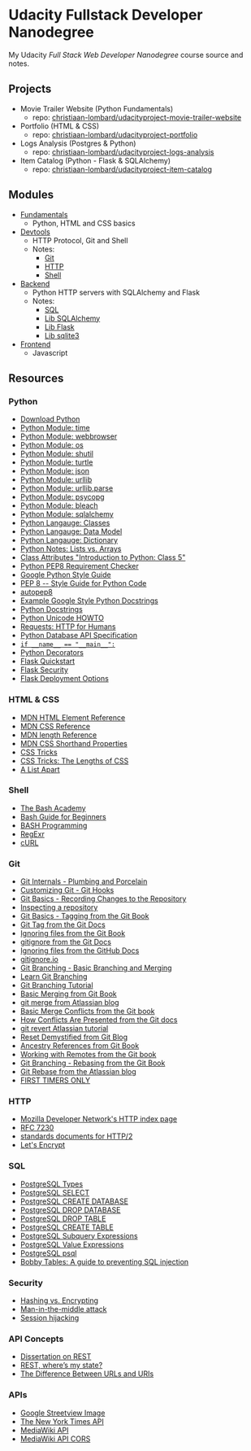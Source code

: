 # Udacity Fullstack Developer Nanodegree

My Udacity *Full Stack Web Developer Nanodegree* course source and notes.

## Projects

 - Movie Trailer Website (Python Fundamentals)
   - repo: [christiaan-lombard/udacityproject-movie-trailer-website](https://github.com/christiaan-lombard/udacityproject-movie-trailer-website)
 - Portfolio (HTML & CSS)
   - repo: [christiaan-lombard/udacityproject-portfolio](https://github.com/christiaan-lombard/udacityproject-portfolio)
 - Logs Analysis (Postgres & Python)
   - repo: [christiaan-lombard/udacityproject-logs-analysis](https://github.com/christiaan-lombard/udacityproject-logs-analysis)
 - Item Catalog (Python - Flask & SQLAlchemy)
   - repo: [christiaan-lombard/udacityproject-item-catalog](https://github.com/christiaan-lombard/udacityproject-item-catalog)

## Modules

 - [Fundamentals](fundamentals)
   - Python, HTML and CSS basics
 - [Devtools](devtools)
   - HTTP Protocol, Git and Shell
   - Notes:
     - [Git](devtools/git/readme.md)
     - [HTTP](devtools/http/readme.md)
     - [Shell](devtools/shell/readme.md)
 - [Backend](backend)
   - Python HTTP servers with SQLAlchemy and Flask
   - Notes:
     - [SQL](backend/sql/readme.md)
     - [Lib SQLAlchemy](backend/libs/sqlalchemy.md)
     - [Lib Flask](backend/libs/flask.md)
     - [Lib sqlite3](backend/libs/sqlite3.md)
 - [Frontend](frontend)
   - Javascript


## Resources

### Python

 - [Download Python](https://www.python.org/downloads/)
 - [Python Module: time](https://docs.python.org/2/library/time.html)
 - [Python Module: webbrowser](https://docs.python.org/2/library/webbrowser.html)
 - [Python Module: os](https://docs.python.org/2/library/os.html)
 - [Python Module: shutil](https://docs.python.org/2/library/shutil.html)
 - [Python Module: turtle](https://docs.python.org/2/library/turtle.html)
 - [Python Module: json](https://docs.python.org/2/library/json.html)
 - [Python Module: urllib](https://docs.python.org/2/library/urllib.html)
 - [Python Module: urllib.parse](https://docs.python.org/3/library/urllib.parse.html)
 - [Python Module: psycopg](http://initd.org/psycopg/docs/)
 - [Python Module: bleach](http://bleach.readthedocs.io/en/latest/)
 - [Python Module: sqlalchemy](http://www.sqlalchemy.org/)
 - [Python Langauge: Classes](https://docs.python.org/2.7/tutorial/classes.html)
 - [Python Langauge: Data Model](https://docs.python.org/2/reference/datamodel.html)
 - [Python Langauge: Dictionary](https://www.tutorialspoint.com/python/python_dictionary.htm)
 - [Python Notes: Lists vs. Arrays](https://www.wired.com/2011/08/python-notes-lists-vs-arrays/)
 - [Class Attributes "Introduction to Python: Class 5"](http://www2.lib.uchicago.edu/keith/courses/python/class/5/)
 - [Python PEP8 Requirement Checker](http://pep8online.com/)
 - [Google Python Style Guide](https://google.github.io/styleguide/pyguide.html)
 - [PEP 8 -- Style Guide for Python Code](https://www.python.org/dev/peps/pep-0008/)
 - [autopep8](https://pypi.python.org/pypi/autopep8/)
 - [Example Google Style Python Docstrings](http://sphinxcontrib-napoleon.readthedocs.io/en/latest/example_google.html)
 - [Python Docstrings](http://epydoc.sourceforge.net/docstrings.html)
 - [Python Unicode HOWTO](https://docs.python.org/3.6/howto/unicode.html)
 - [Requests: HTTP for Humans](http://docs.python-requests.org/en/master/)
 - [Python Database API Specification](https://www.python.org/dev/peps/pep-0249/)
 - [`if __name__ == "__main__":`](http://ibiblio.org/g2swap/byteofpython/read/module-name.html)
 - [Python Decorators](http://simeonfranklin.com/blog/2012/jul/1/python-decorators-in-12-steps/)
 - [Flask Quickstart](http://flask.pocoo.org/docs/0.10/quickstart/)
 - [Flask Security](https://pythonhosted.org/Flask-Security/)
 - [Flask Deployment Options](http://flask.pocoo.org/docs/0.10/deploying/)

### HTML & CSS

 - [MDN HTML Element Reference](https://developer.mozilla.org/en-US/docs/Web/HTML/Element)
 - [MDN CSS Reference](https://developer.mozilla.org/en-US/docs/Web/CSS/Reference)
 - [MDN length Reference](https://developer.mozilla.org/en-US/docs/Web/CSS/length)
 - [MDN CSS Shorthand Properties](https://developer.mozilla.org/en-US/docs/Web/CSS/Shorthand_properties)
 - [CSS Tricks](https://css-tricks.com/almanac/)
 - [CSS Tricks: The Lengths of CSS](https://css-tricks.com/the-lengths-of-css/)
 - [A List Apart](http://alistapart.com/)


### Shell

 - [The Bash Academy](http://www.bash.academy/)
 - [Bash Guide for Beginners](http://www.tldp.org/LDP/Bash-Beginners-Guide/html/)
 - [BASH Programming](http://tldp.org/HOWTO/Bash-Prog-Intro-HOWTO.html)
 - [RegExr](https://regexr.com/)
 - [cURL](http://curl.haxx.se/docs/manpage.html)

 ### Git

 - [Git Internals - Plumbing and Porcelain](https://git-scm.com/book/en/v2/Git-Internals-Plumbing-and-Porcelain)
 - [Customizing Git - Git Hooks](https://git-scm.com/book/en/v2/Customizing-Git-Git-Hooks)
 - [Git Basics - Recording Changes to the Repository](https://git-scm.com/book/en/v2/Git-Basics-Recording-Changes-to-the-Repository)
 - [Inspecting a repository](https://www.atlassian.com/git/tutorials/inspecting-a-repository)
 - [Git Basics - Tagging from the Git Book](https://git-scm.com/book/en/v2/Git-Basics-Tagging)
 - [Git Tag from the Git Docs](https://git-scm.com/docs/git-tag)
 - [Ignoring files from the Git Book](https://git-scm.com/book/en/v2/Git-Basics-Recording-Changes-to-the-Repository#Ignoring-Files)
 - [gitignore from the Git Docs](https://git-scm.com/docs/gitignore#_pattern_format)
 - [Ignoring files from the GitHub Docs](https://help.github.com/articles/ignoring-files/)
 - [gitignore.io](https://www.gitignore.io/)
 - [Git Branching - Basic Branching and Merging](https://git-scm.com/book/en/v2/Git-Branching-Basic-Branching-and-Merging)
 - [Learn Git Branching](http://learngitbranching.js.org/)
 - [Git Branching Tutorial](https://www.atlassian.com/git/tutorials/using-branches)
 - [Basic Merging from Git Book](https://git-scm.com/book/en/v2/Git-Branching-Basic-Branching-and-Merging#Basic-Merging)
 - [git merge from Atlassian blog](https://www.atlassian.com/git/tutorials/git-merge)
 - [Basic Merge Conflicts from the Git book](https://git-scm.com/book/en/v2/Git-Branching-Basic-Branching-and-Merging#Basic-Merge-Conflicts)
 - [How Conflicts Are Presented from the Git docs](https://git-scm.com/docs/git-merge#_how_conflicts_are_presented)
 - [git revert Atlassian tutorial](https://www.atlassian.com/git/tutorials/undoing-changes)
 - [Reset Demystified from Git Blog](https://git-scm.com/book/en/v2/Git-Tools-Reset-Demystified)
 - [Ancestry References from Git Book](https://git-scm.com/book/en/v2/Git-Tools-Revision-Selection#Ancestry-References)
 - [Working with Remotes from the Git book](https://git-scm.com/book/en/v2/Git-Basics-Working-with-Remotes#_showing_your_remotes)
 - [Git Branching - Rebasing from the Git Book](https://git-scm.com/book/en/v2/Git-Branching-Rebasing)
 - [Git Rebase from the Atlassian blog](https://www.atlassian.com/git/tutorials/rewriting-history#git-rebase)
 - [FIRST TIMERS ONLY](http://www.firsttimersonly.com/)

### HTTP

 - [Mozilla Developer Network's HTTP index page](https://developer.mozilla.org/en-US/docs/Web/HTTP)
 - [RFC 7230](https://tools.ietf.org/html/rfc7230)
 - [standards documents for HTTP/2](https://http2.github.io/)
 - [Let's Encrypt](https://letsencrypt.org/)


 ### SQL

  - [PostgreSQL Types](https://www.postgresql.org/docs/9.4/static/datatype.html)
  - [PostgreSQL SELECT](https://www.postgresql.org/docs/9.4/static/sql-select.html)
  - [PostgreSQL CREATE DATABASE](https://www.postgresql.org/docs/9.4/static/sql-createdatabase.html)
  - [PostgreSQL DROP DATABASE](https://www.postgresql.org/docs/9.4/static/sql-dropdatabase.html)
  - [PostgreSQL DROP TABLE](https://www.postgresql.org/docs/9.4/static/sql-droptable.html)
  - [PostgreSQL CREATE TABLE](https://www.postgresql.org/docs/9.4/static/sql-createtable.html)
  - [PostgreSQL Subquery Expressions](https://www.postgresql.org/docs/9.4/static/functions-subquery.html)
  - [PostgreSQL Value Expressions](https://www.postgresql.org/docs/9.4/static/sql-expressions.html)
  - [PostgreSQL psql](www.postgresql.org/docs/9.4/static/app-psql.html)
  - [Bobby Tables: A guide to preventing SQL injection](http://bobby-tables.com/)


### Security

 - [Hashing vs. Encrypting](https://www.darkreading.com/safely-storing-user-passwords-hashing-vs-encrypting/a/d-id/1269374)
 - [Man-in-the-middle attack](https://en.wikipedia.org/wiki/Man-in-the-middle_attack)
 - [Session hijacking](https://en.wikipedia.org/wiki/Session_hijacking)

### API Concepts

 - [Dissertation on REST](https://www.ics.uci.edu/~fielding/pubs/dissertation/rest_arch_style.htm)
 - [REST, where’s my state?](https://ruben.verborgh.org/blog/2012/08/24/rest-wheres-my-state/)
 - [The Difference Between URLs and URIs](https://danielmiessler.com/study/url-uri/)

### APIs

 - [Google Streetview Image](https://developers.google.com/maps/documentation/streetview/)
 - [The New York Times API](https://developer.nytimes.com/)
 - [MediaWiki API](https://www.mediawiki.org/wiki/API:Web_APIs_hub)
 - [MediaWiki API CORS](https://www.mediawiki.org/wiki/API:Cross-site_requests)